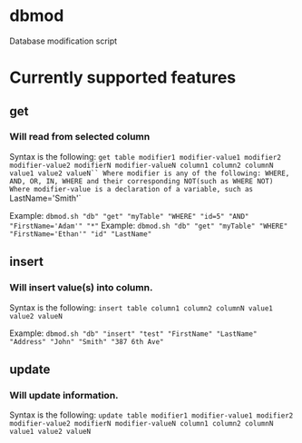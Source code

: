 # dbmod
Database modification script

# Currently supported features

## get
### Will read from selected column
Syntax is the following: `get table modifier1 modifier-value1 modifier2 modifier-value2 modifierN modifier-valueN column1 column2 columnN value1 value2 valueN``
Where modifier is any of the following: WHERE, AND, OR, IN, WHERE and their corresponding NOT(such as WHERE NOT)
Where modifier-value is a declaration of a variable, such as `LastName='Smith'`

Example: `dbmod.sh "db" "get" "myTable" "WHERE" "id=5" "AND" "FirstName='Adam'" "*"`
Example: `dbmod.sh "db" "get" "myTable" "WHERE" "FirstName='Ethan'" "id" "LastName"`

## insert
### Will insert value(s) into column.
Syntax is the following: `insert table column1 column2 columnN value1 value2 valueN`

Example: `dbmod.sh "db" "insert" "test" "FirstName" "LastName" "Address" "John" "Smith" "387 6th Ave"`

## update
### Will update information.
Syntax is the following: `update table modifier1 modifier-value1 modifier2 modifier-value2 modifierN modifier-valueN column1 column2 columnN value1 value2 valueN`

